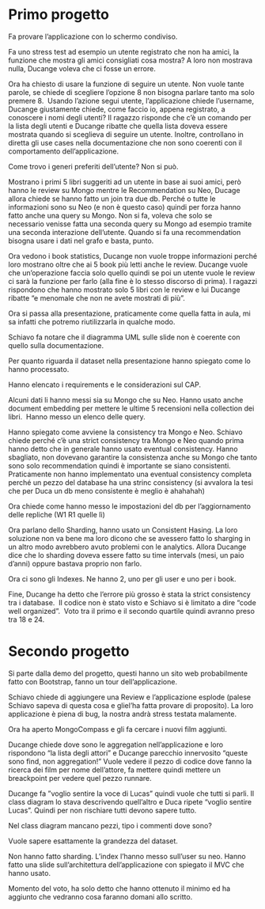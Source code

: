 # Primo progetto

Fa provare l’applicazione con lo schermo condiviso.

Fa uno stress test ad esempio un utente registrato che non ha amici, la funzione che mostra gli amici consigliati cosa mostra? A loro non mostrava nulla, Ducange voleva che ci fosse un errore.

Ora ha chiesto di usare la funzione di seguire un utente. Non vuole tante parole, se chiede di scegliere l’opzione 8 non bisogna parlare tanto ma solo premere 8. 
Usando l’azione segui utente, l’applicazione chiede l’username, Ducange giustamente chiede, come faccio io, appena registrato, a conoscere i nomi degli utenti?
Il ragazzo risponde che c’è un comando per la lista degli utenti e Ducange ribatte che quella lista doveva essere mostrata quando si sceglieva di seguire un utente. Inoltre, controllano in diretta gli use cases nella documentazione che non sono coerenti con il comportamento dell’applicazione. 

Come trovo i generi preferiti dell’utente? Non si può. 

Mostrano i primi 5 libri suggeriti ad un utente in base ai suoi amici, però hanno le review su Mongo mentre le Recommendation su Neo, Ducage allora chiede se hanno fatto un join tra due db. Perché o tutte le informazioni sono su Neo (e non è questo caso) quindi per forza hanno fatto anche una query su Mongo. Non si fa, voleva che solo se necessario venisse fatta una seconda query su Mongo ad esempio tramite una seconda interazione dell’utente.
Quando si fa una recommendation bisogna usare i dati nel grafo e basta, punto.

Ora vedono i book statistics, Ducange non vuole troppe informazioni perché loro mostrano oltre che ai 5 book più letti anche le review. Ducange vuole che un’operazione faccia solo quello quindi se poi un utente vuole le review ci sarà la funzione per farlo (alla fine è lo stesso discorso di prima). I ragazzi rispondono che hanno mostrato solo 5 libri con le review e lui Ducange ribatte “e menomale che non ne avete mostrati di più”.

Ora si passa alla presentazione, praticamente come quella fatta in aula, mi sa infatti che potremo riutilizzarla in qualche modo. 

Schiavo fa notare che il diagramma UML sulle slide non è coerente con quello sulla documentazione. 

Per quanto riguarda il dataset nella presentazione hanno spiegato come lo hanno processato. 

Hanno elencato i requirements e le considerazioni sul CAP.

Alcuni dati li hanno messi sia su Mongo che su Neo. Hanno usato anche document embedding per mettere le ultime 5 recensioni nella collection dei libri. 
Hanno messo un elenco delle query.

Hanno spiegato come avviene la consistency tra Mongo e Neo. Schiavo chiede perché c’è una strict consistency tra Mongo e Neo quando prima hanno detto che in generale hanno usato eventual consistency. 
Hanno sbagliato, non dovevano garantire la consistenza anche su Mongo che tanto sono solo recommendation quindi è importante se siano consistenti. 
Praticamente non hanno implementato una eventual consistency completa perché un pezzo del database ha una strinc consistency (si avvalora la tesi che per Duca un db meno consistente è meglio è ahahahah)

Ora chiede come hanno messo le impostazioni del db per l’aggiornamento delle repliche (W1 R1 quelle lì)

Ora parlano dello Sharding, hanno usato un Consistent Hasing. La loro soluzione non va bene ma loro dicono che se avessero fatto lo sharging in un altro modo avrebbero avuto problemi con le analytics. Allora Ducange dice che lo sharding doveva essere fatto su time intervals (mesi, un paio d’anni) oppure bastava proprio non farlo.

Ora ci sono gli Indexes. Ne hanno 2, uno per gli user e uno per i book.

Fine, Ducange ha detto che l’errore più grosso è stata la strict consistency tra i database. 
Il codice non è stato visto e Schiavo si è limitato a dire “code well organized”. 
Voto tra il primo e il secondo quartile quindi avranno preso tra 18 e 24. 

# Secondo progetto 

Si parte dalla demo del progetto, questi hanno un sito web probabilmente fatto con Bootstrap, fanno un tour dell’applicazione. 

Schiavo chiede di aggiungere una Review e l’applicazione esplode (palese Schiavo sapeva di questa cosa e gliel’ha fatta provare di proposito). La loro applicazione è piena di bug, la nostra andrà stress testata malamente.

Ora ha aperto MongoCompass e gli fa cercare i nuovi film aggiunti. 

Ducange chiede dove sono le aggregation nell’applicazione e loro rispondono “la lista degli attori” e Ducange parecchio innervosito “queste sono find, non aggregation!”
Vuole vedere il pezzo di codice dove fanno la ricerca dei film per nome dell’attore, fa mettere quindi mettere un breackpoint per vedere quel pezzo runnare. 

Ducange fa ”voglio sentire la voce di Lucas” quindi vuole che tutti si parli. Il class diagram lo stava descrivendo quell’altro e Duca ripete “voglio sentire Lucas”. Quindi per non rischiare tutti devono sapere tutto. 

Nel class diagram mancano pezzi, tipo i commenti dove sono?

Vuole sapere esattamente la grandezza del dataset.

Non hanno fatto sharding.
L’index l’hanno messo sull’user su neo.
Hanno fatto una slide sull’architettura dell’applicazione con spiegato il MVC che hanno usato.

Momento del voto, ha solo detto che hanno ottenuto il minimo ed ha aggiunto che vedranno cosa faranno domani allo scritto. 